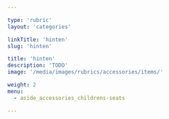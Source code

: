 ```yaml
---

type: 'rubric'
layout: 'categories'

linkTitle: 'hinten'
slug: 'hinten'

title: 'hinten'
description: 'TODO'
image: '/media/images/rubrics/accessories/items/'

weight: 2
menu:
  - aside_accessories_childrens-seats  

---
```

